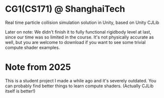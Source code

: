 # CG1(CS171) @ ShanghaiTech
 Real time particle collision simulation solution in Unity, based on Unity CJLib

Later on note:
We didn't finish it to fully functional rigidbody level at last, since our time was so limited in the course. It's not physically accurate as well, but you are welcome to download if you want to see some trivial compute shader examples.

# Note from 2025
This is a student project I made a while ago and it's severely outdated. You can probably find better things to learn compute shaders.
(Actually CJLib itself is better!)
